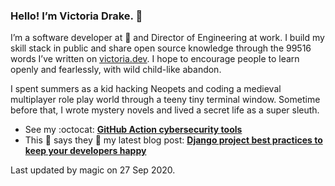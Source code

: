 ### Hello! I’m Victoria Drake. 👋

I’m a software developer at 💜 and Director of Engineering at work. I build my skill stack in public and share open source knowledge through the 99516 words I’ve written on [victoria.dev](https://victoria.dev). I hope to encourage people to learn openly and fearlessly, with wild child-like abandon.

I spent summers as a kid hacking Neopets and coding a medieval multiplayer role play world through a teeny tiny terminal window. Sometime before that, I wrote mystery novels and lived a secret life as a super sleuth.

- See my :octocat: **[GitHub Action cybersecurity tools](https://github.com/search?q=user%3Avictoriadrake+GitHub+Action+security)**
- This 🐣 says they 🙌 my latest blog post: **[Django project best practices to keep your developers happy](https://victoria.dev/blog/django-project-best-practices-to-keep-your-developers-happy/)**

Last updated by magic on 27 Sep 2020.
